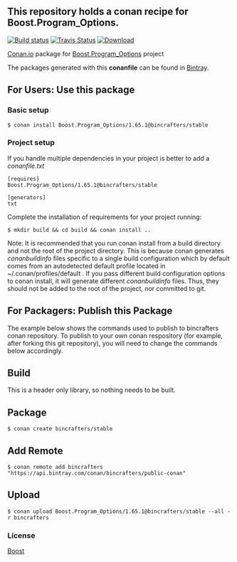 ## This repository holds a conan recipe for Boost.Program_Options.

[![Build status](https://ci.appveyor.com/api/projects/status/rtpsn7kog5du2xys/branch/stable/1.65.1?svg=true)](https://ci.appveyor.com/project/BinCrafters/conan-boost-program-options/branch/stable/1.65.1)
[![Travis Status](https://travis-ci.org/bincrafters/conan-boost-program_options.svg?branch=stable%2F1.65.1)](https://travis-ci.org/bincrafters/conan-boost-program_options)
[![Download](https://api.bintray.com/packages/bincrafters/public-conan/Boost.Program_Options%3Abincrafters/images/download.svg?version=1.65.1%3Astable) ](https://bintray.com/bincrafters/public-conan/Boost.Program_Options%3Abincrafters/1.65.1%3Astable/link)

[Conan.io](https://conan.io) package for [Boost.Program_Options](https://github.com/Boostorg/Program_Options) project

The packages generated with this **conanfile** can be found in [Bintray](https://bintray.com/bincrafters/public-conan/Boost.Program_Options%3Abincrafters).

## For Users: Use this package

### Basic setup

    $ conan install Boost.Program_Options/1.65.1@bincrafters/stable

### Project setup

If you handle multiple dependencies in your project is better to add a *conanfile.txt*

    [requires]
    Boost.Program_Options/1.65.1@bincrafters/stable

    [generators]
    txt

Complete the installation of requirements for your project running:

    $ mkdir build && cd build && conan install ..
	
Note: It is recommended that you run conan install from a build directory and not the root of the project directory.  This is because conan generates *conanbuildinfo* files specific to a single build configuration which by default comes from an autodetected default profile located in ~/.conan/profiles/default .  If you pass different build configuration options to conan install, it will generate different *conanbuildinfo* files.  Thus, they should not be added to the root of the project, nor committed to git. 

## For Packagers: Publish this Package

The example below shows the commands used to publish to bincrafters conan repository. To publish to your own conan respository (for example, after forking this git repository), you will need to change the commands below accordingly. 

## Build  

This is a header only library, so nothing needs to be built.

## Package 

    $ conan create bincrafters/stable
	
## Add Remote

	$ conan remote add bincrafters "https://api.bintray.com/conan/bincrafters/public-conan"

## Upload

    $ conan upload Boost.Program_Options/1.65.1@bincrafters/stable --all -r bincrafters

### License
[Boost](www.boost.org/LICENSE_1_0.txt)
